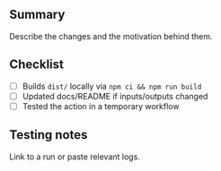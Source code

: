 ## Summary

Describe the changes and the motivation behind them.

## Checklist

- [ ] Builds `dist/` locally via `npm ci && npm run build`
- [ ] Updated docs/README if inputs/outputs changed
- [ ] Tested the action in a temporary workflow

## Testing notes

Link to a run or paste relevant logs.

